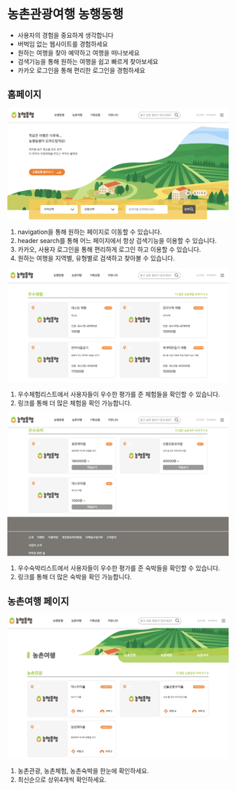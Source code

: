 # 농촌관광여행 농행동행

- 사용자의 경험을 중요하게 생각합니다
- 버벅임 없는 웹사이트를 경험하세요
- 원하는 여행을 찾아 예약하고 여행을 떠나보세요
- 검색기능을 통해 원하는 여행을 쉽고 빠르게 찾아보세요
- 카카오 로그인을 통해 편리한 로그인을 경험하세요

## 홈페이지

![캡쳐](</public/img/readme/home/home(1).png>)

1. navigation을 통해 원하는 페이지로 이동할 수 있습니다.
2. header search를 통해 어느 페이지에서 항상 검색기능을 이용할 수 있습니다.
3. 카카오, 사용자 로그인을 통해 편리하게 로그인 하고 이용할 수 있습니다.
4. 원하는 여행을 지역별, 유형별로 검색하고 찾아볼 수 있습니다.

![캡쳐](</public/img/readme/home/home(2).png>)

1. 우수체험리스트에서 사용자들이 우수한 평가를 준 체험들을 확인할 수 있습니다.
2. 링크를 통해 더 많은 체험을 확인 가능합니다.

![캡쳐](</public/img/readme/home/home(3).png>)

1. 우수숙박리스트에서 사용자들이 우수한 평가를 준 숙박들을 확인할 수 있습니다.
2. 링크를 통해 더 많은 숙박을 확인 가능합니다.

## 농촌여행 페이지

![캡쳐](</public/img/readme/trip/trip(1).png>)

1. 농촌관광, 농촌체험, 농촌숙박을 한눈에 확인하세요.
2. 최신순으로 상위4개씩 확인하세요.
